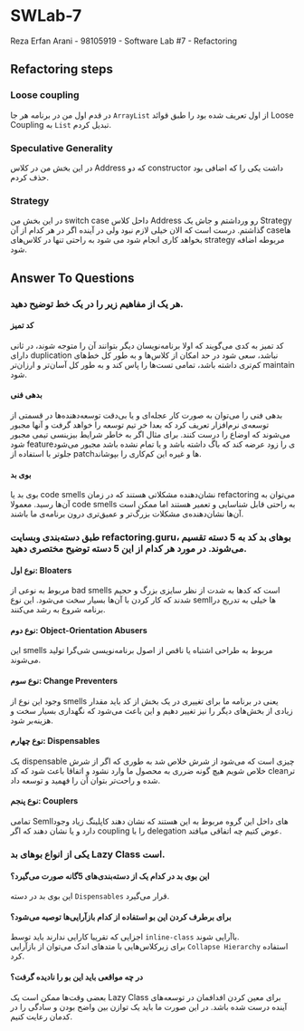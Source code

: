 # SWLab-7

Reza Erfan Arani - 98105919 - Software Lab #7 - Refactoring

## Refactoring steps

### Loose coupling

در قدم اول من در برنامه هر جا `ArrayList` از اول تعریف شده بود را طبق قوائد Loose Coupling به `List` تبدیل کردم.

### Speculative Generality

در این بخش من در کلاس Address که دو constructor داشت یکی را که اضافی بود حذف کردم.

### Strategy

در این بخش من switch case داحل کلاس Address رو ورداشتم و جاش یک Strategy گذاشتم. درست است که الان خیلی لازم نبود ولی در آینده اگر در هر کدام از آن caseها بخواهد کاری انجام شود می شود به راحتی تنها در کلاس‌های strategy مربوطه اضافه شود.

## Answer To Questions

### هر یک از مفاهیم زیر را در یک خط توضیح دهید.

#### کد تمیز

کد تمیز به کدی می‌گویند که اولا برنامه‌نویسان دیگر بتوانند آن را متوجه شوند، در ثانی دارای duplication نباشد، سعی شود در حد امکان از کلاس‌ها و به طور کل خط‌های کم‌تری داشته باشد، تمامی تست‌ها را پاس کند و به طور کل آسان‌تر و ارزان‌تر maintain شود.

#### بدهی فنی

بدهی فنی را می‌توان به صورت کار عجله‌ای و یا بی‌دقت توسعه‌دهنده‌ها در قسمتی از توسعه‌ی نرم‌افزار تعریف کرد که بعدا خر تیم توسعه را خواهد گرفت و آنها مجبور می‌شوند که اوضاع را درست کنند. برای مثال اگر به خاطر شرایط بیزینسی تیمی مجبور شود featureی را زود عرضه کند که باگ داشته باشد و یا تمام نشده باشد مجبور می‌شود جلو‌تر با استفاده از patchها و غیره این کم‌کاری را بپوشاند.

#### بوی بد

بوی بد یا code smells نشان‌دهنده مشکلاتی هستند که در زمان refactoring می‌توان به آن‌ها رسید. معمولا code smells به راحتی قابل شناسایی و تعمیر هستند اما ممکن است آن‌ها نشان‌دهنده‌ی مشکلات بزرگ‌تر و عمیق‌تری درون برنامه‌ی ما باشند.

### طبق دسته‌بندی وبسایت refactoring.guru، بوهای بد کد به 5 دسته تقسیم می‌شوند. در مورد هر کدام از این 5 دسته توضیح مختصری دهید.

#### نوع اول: Bloaters

مربوط به نوعی از bad smells است که کدها به شدت از نظر سایزی بزرگ و حجیم شدند که کار کردن با آن‌ها بسیار سخت می‌شود. این نوع semllها خیلی به تدریح در برنامه شروع به رشد می‌کنند.

#### نوع دوم: Object-Orientation Abusers

این smells مربوط به طراحی اشتباه یا ناقص از اصول برنامه‌نویسی شی‌گرا تولید می‌شوند.

#### نوع سوم: Change Preventers

وجود این نوع از smells یعنی در برنامه ما برای تغییری در یک بخش از کد باید مقدار زیادی از بخش‌های دیگر را نیز تغییر دهیم و این باعث می‌شود که نگهداری بسیار سخت و هزینه‌بر شود.

#### نوع چهارم: Dispensables

یک dispensable چیزی است که می‌شود از شرش خلاص شد به طوری که اگر از شرش خلاص شویم هیچ گونه ضرری به محصول ما وارد نشود و اتفاقا باعث شود که کد cleanتر شده و راحت‌تر بتوان آن را فهمید و توسعه داد.

#### نوع پنجم: Couplers

تمامی Semllهای داخل این گروه مربوط به این هستند که نشان دهند کاپلینگ زیاد وجود دارد و یا نشان دهند که اگر coupling را با delegation عوض کتیم چه اتفاقی میافتد.

### یکی از انواع بوهای بد Lazy Class است.

#### این بوی بد در کدام یک از دسته‌بندی‌های 5گانه صورت می‌گیرد؟

این بوی بد در دسته `Dispensables` قرار می‌گیرد.

#### برای برطرف کردن این بو استفاده از کدام بازآرایی‌ها توصیه می‌شود؟

اجزایی که تقریبا کارایی ندارند باید توسط `inline-class` باآرایی شوند.
<br>
برای زیرکلاس‌هایی با متد‌های اندک می‌توان از بازآرایی `Collapse Hierarchy` استفاده کرد.

#### در چه مواقعی باید این بو را نادیده گرفت؟

بعضی وقت‌ها ممکن است یک Lazy Class برای معین کردن افدافمان در توسعه‌های آینده درست شده باشد. در این صورت ما باید یک توازن بین واضح بودن و سادگی را در کدمان رعایت کنیم.
